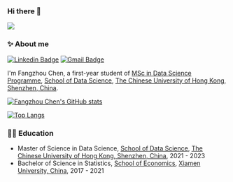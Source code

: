 ### Hi there 👋

![](https://visitor-badge.laobi.icu/badge?page_id=rogerchenfz.visitor-badge)

### ✨ About me

[![Linkedin Badge](https://img.shields.io/badge/-rogerchenfz-blue?style=plastic&logo=Linkedin&logoColor=white&link=https://www.linkedin.cn/injobs/in/rogerchenfz/)](https://www.linkedin.cn/injobs/in/rogerchenfz/)
[![Gmail Badge](https://img.shields.io/badge/-fangzhouchen@link.cuhk.edu.cn-c14438?style=plastic&logo=Gmail&logoColor=white&link=mailto:fangzhouchen@link.cuhk.edu.cn)](mailto:fangzhouchen@link.cuhk.edu.cn)

I'm Fangzhou Chen, a first-year student of [MSc in Data Science Programme](https://mscds.cuhk.edu.cn/), [School of Data Science](https://sds.cuhk.edu.cn/), [The Chinese University of Hong Kong, Shenzhen, China](https://www.cuhk.edu.cn/).

[![Fangzhou Chen's GitHub stats](https://github-readme-stats.vercel.app/api?username=rogerchenfz&count_private=true&show_icons=true)](https://github.com/anuraghazra/github-readme-stats)

[![Top Langs](https://github-readme-stats.vercel.app/api/top-langs/?username=rogerchenfz)](https://github.com/anuraghazra/github-readme-stats)

### 👨‍🎓 Education
  - Master of Science in Data Science, [School of Data Science](https://sds.cuhk.edu.cn/), [The Chinese University of Hong Kong, Shenzhen, China](https://www.cuhk.edu.cn/), 2021 - 2023
  - Bachelor of Science in Statistics, [School of Economics](https://economic.xmu.edu.cn/), [Xiamen University, China](https://www.xmu.edu.cn/), 2017 - 2021

 
<!--
**rogerchenfz/rogerchenfz** is a ✨ _special_ ✨ repository because its `README.md` (this file) appears on your GitHub profile.

Here are some ideas to get you started:

- 🔭 I’m currently working on ...
- 🌱 I’m currently learning ...
- 👯 I’m looking to collaborate on ...
- 🤔 I’m looking for help with ...
- 💬 Ask me about ...
- 📫 How to reach me: ...
- 😄 Pronouns: ...
- ⚡ Fun fact: ...
-->
